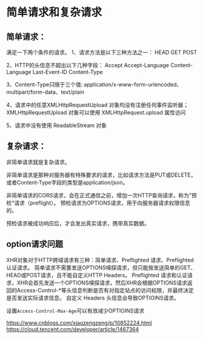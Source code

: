 # 简单请求和复杂请求

## 简单请求：
满足一下两个条件的请求。
1、请求方法是以下三种方法之一：
HEAD
GET
POST

2、HTTP的头信息不超出以下几种字段：
Accept
Accept-Language
Content-Language
Last-Event-ID
Content-Type

3、Content-Type只限于三个值:
application/x-www-form-urlencoded、multipart/form-data、text/plain

4、请求中的任意XMLHttpRequestUpload 对象均没有注册任何事件监听器；XMLHttpRequestUpload 对象可以使用 XMLHttpRequest.upload 属性访问

5、请求中没有使用 ReadableStream 对象

## 复杂请求：
非简单请求就是复杂请求。

非简单请求是那种对服务器有特殊要求的请求，比如请求方法是PUT或DELETE，或者Content-Type字段的类型是application/json。

非简单请求的CORS请求，会在正式通信之前，增加一次HTTP查询请求，称为"预检"请求（preflight）。
预检请求为OPTIONS请求，用于向服务器请求权限信息的。

预检请求被成功响应后，才会发出真实请求，携带真实数据。

## option请求问题
XHR对象对于HTTP跨域请求有三种：简单请求、Preflighted 请求、Preflighted 认证请求。
简单请求不需要发送OPTIONS嗅探请求，但只能按发送简单的GET、HEAD或POST请求，且不能自定义HTTP Headers。
Preflighted 请求和认证请求，XHR会首先发送一个OPTIONS嗅探请求，然后XHR会根据OPTIONS请求返回的Access-Control-*等头信息判断是否有对指定站点的访问权限，并最终决定是否发送实际请求信息。 
自定义 Headers 头信息会导致OPTIOINS请求。

设置`Access-Control-Max-Age`可以有效减少OPTIOINS请求

https://www.cnblogs.com/xiaozengzeng/p/10852224.html
https://cloud.tencent.com/developer/article/1467364
